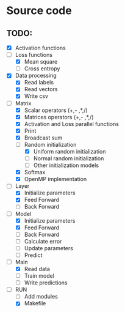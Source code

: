 # Source code

## TODO:

- [x] Activation functions
- [ ] Loss functions
  - [x] Mean square
  - [ ] Cross entropy
- [x] Data processing
  - [x] Read labels
  - [x] Read vectors
  - [x] Write csv
- [ ] Matrix
  - [x] Scalar operators (+,- ,*,/)
  - [x] Matrices operators (+,- ,*,/)
  - [x] Activation and Loss parallel functions
  - [x] Print
  - [x] Broadcast sum
  - [ ] Random initialization
    - [x] Uniform random initialization
    - [ ] Normal random initialization
    - [ ] Other initialization models
  - [x] Softmax
  - [x] OpenMP implementation
- [ ] Layer
  - [x] Initialize parameters
  - [x] Feed Forward
  - [ ] Back Forward
- [ ] Model
  - [x] Initialize parameters
  - [x] Feed Forward
  - [ ] Back Forward
  - [ ] Calculate error
  - [ ] Update parameters
  - [ ] Predict
- [ ] Main
  - [x] Read data
  - [ ] Train model
  - [ ] Write predictions
- [ ] RUN
  - [ ] Add modules
  - [x] Makefile
